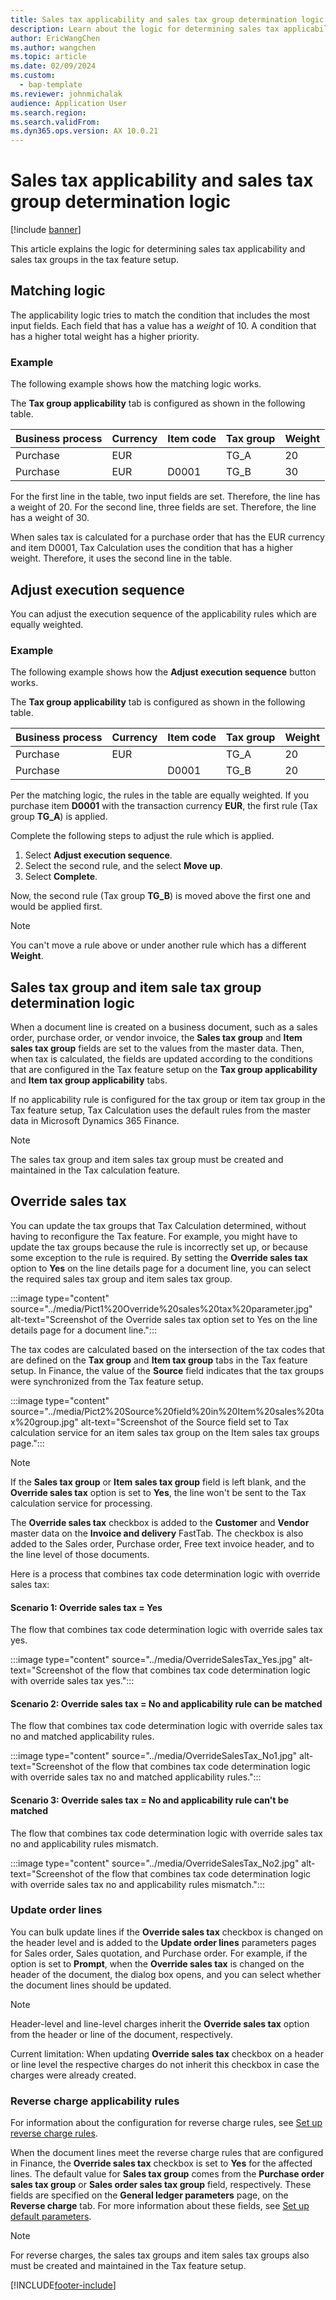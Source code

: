 ```yaml
---
title: Sales tax applicability and sales tax group determination logic
description: Learn about the logic for determining sales tax applicability and sales tax groups in the tax feature setup, including an overview on matching logic.
author: EricWangChen
ms.author: wangchen
ms.topic: article
ms.date: 02/09/2024
ms.custom: 
  - bap-template
ms.reviewer: johnmichalak
audience: Application User
ms.search.region: 
ms.search.validFrom: 
ms.dyn365.ops.version: AX 10.0.21
---
```


# Sales tax applicability and sales tax group determination logic

[!include [banner](../../includes/banner.md)]

This article explains the logic for determining sales tax applicability and sales tax groups in the tax feature setup.

## Matching logic

The applicability logic tries to match the condition that includes the most input fields. Each field that has a value has a *weight* of 10. A condition that has a higher total weight has a higher priority.

### Example

The following example shows how the matching logic works.

The **Tax group applicability** tab is configured as shown in the following table.

| Business process | Currency | Item code | Tax group | Weight |
|------------------|----------|-----------|-----------|--------|
| Purchase         | EUR      |           | TG\_A     | 20     |
| Purchase         | EUR      | D0001     | TG\_B     | 30     |

For the first line in the table, two input fields are set. Therefore, the line has a weight of 20. For the second line, three fields are set. Therefore, the line has a weight of 30.

When sales tax is calculated for a purchase order that has the EUR currency and item D0001, Tax Calculation uses the condition that has a higher weight. Therefore, it uses the second line in the table.

## Adjust execution sequence

You can adjust the execution sequence of the applicability rules which are equally weighted.

### Example

The following example shows how the **Adjust execution sequence** button works.

The **Tax group applicability** tab is configured as shown in the following table.

| Business process | Currency | Item code | Tax group | Weight |
|------------------|----------|-----------|-----------|--------|
| Purchase         | EUR      | &nbsp;    | TG\_A     | 20     |
| Purchase         | &nbsp;   | D0001     | TG\_B     | 20     |

Per the matching logic, the rules in the table are equally weighted. If you purchase item **D0001** with the transaction currency **EUR**, the first rule (Tax group **TG\_A**) is applied.

Complete the following steps to adjust the rule which is applied.

1. Select **Adjust execution sequence**.
2. Select the second rule, and the select **Move up**. 
3. Select **Complete**.

Now, the second rule (Tax group **TG\_B**) is moved above the first one and would be applied first.

> [!NOTE]
> You can't move a rule above or under another rule which has a different **Weight**.


## Sales tax group and item sale tax group determination logic

When a document line is created on a business document, such as a sales order, purchase order, or vendor invoice, the **Sales tax group** and **Item sales tax group** fields are set to the values from the master data. Then, when tax is calculated, the fields are updated according to the conditions that are configured in the Tax feature setup on the **Tax group applicability** and **Item tax group applicability** tabs.

If no applicability rule is configured for the tax group or item tax group in the Tax feature setup, Tax Calculation uses the default rules from the master data in Microsoft Dynamics 365 Finance.

> [!NOTE]
> The sales tax group and item sales tax group must be created and maintained in the Tax calculation feature.

## Override sales tax
You can update the tax groups that Tax Calculation determined, without having to reconfigure the Tax feature. For example, you might have to update the tax groups because the rule is incorrectly set up, or because some exception to the rule is required. By setting the **Override sales tax** option to **Yes** on the line details page for a document line, you can select the required sales tax group and item sales tax group.

:::image type="content" source="../media/Pict1%20Override%20sales%20tax%20parameter.jpg" alt-text="Screenshot of the Override sales tax option set to Yes on the line details page for a document line."::: 

The tax codes are calculated based on the intersection of the tax codes that are defined on the **Tax group** and **Item tax group** tabs in the Tax feature setup.
In Finance, the value of the **Source** field indicates that the tax groups were synchronized from the Tax feature setup.

:::image type="content" source="../media/Pict2%20Source%20field%20in%20Item%20sales%20tax%20group.jpg" alt-text="Screenshot of the Source field set to Tax calculation service for an item sales tax group on the Item sales tax groups page."::: 

> [!NOTE]
> If the **Sales tax group** or **Item sales tax group** field is left blank, and the **Override sales tax** option is set to **Yes**, the line won't be sent to the Tax calculation service for processing.

The **Override sales tax** checkbox is added to the **Customer** and **Vendor** master data on the **Invoice and delivery** FastTab. The checkbox is also added to the Sales order, Purchase order, Free text invoice header, and to the line level of those documents.

Here is a process that combines tax code determination logic with override sales tax:

#### Scenario 1: Override sales tax = Yes

The flow that combines tax code determination logic with override sales tax yes.

:::image type="content" source="../media/OverrideSalesTax_Yes.jpg" alt-text="Screenshot of the flow that combines tax code determination logic with override sales tax yes."::: 

#### Scenario 2: Override sales tax = No and applicability rule can be matched

The flow that combines tax code determination logic with override sales tax no and matched applicability rules.

:::image type="content" source="../media/OverrideSalesTax_No1.jpg" alt-text="Screenshot of the flow that combines tax code determination logic with override sales tax no and matched applicability rules."::: 

#### Scenario 3: Override sales tax = No and applicability rule can't be matched

The flow that combines tax code determination logic with override sales tax no and applicability rules mismatch.

:::image type="content" source="../media/OverrideSalesTax_No2.jpg" alt-text="Screenshot of the flow that combines tax code determination logic with override sales tax no and applicability rules mismatch."::: 

### Update order lines

You can bulk update lines if the **Override sales tax** checkbox is changed on the header level and is added to the **Update order lines** parameters pages for Sales order, Sales quotation, and Purchase order.
For example, if the option is set to **Prompt**, when the **Override sales tax** is changed on the header of the document, the dialog box opens, and you can select whether the document lines should be updated.

> [!NOTE]
> Header-level and line-level charges inherit the **Override sales tax** option from the header or line of the document, respectively.
> 
> Current limitation:
> When updating **Override sales tax** checkbox on a header or line level the respective charges do not inherit this checkbox in case the charges were already created.

### Reverse charge applicability rules 

For information about the configuration for reverse charge rules, see [Set up reverse charge rules](emea-reverse-charge.md#reverse-charge-rules).

When the document lines meet the reverse charge rules that are configured in Finance, the **Override sales tax** checkbox is set to **Yes** for the affected lines. The default value for **Sales tax group** comes from the **Purchase order sales tax group** or **Sales order sales tax group** field, respectively. These fields are specified on the **General ledger parameters** page, on the **Reverse charge** tab. For more information about these fields, see [Set up default parameters](emea-reverse-charge.md#set-up-default-parameters).

> [!NOTE]
> For reverse charges, the sales tax groups and item sales tax groups also must be created and maintained in the Tax feature setup.

[!INCLUDE[footer-include](../../../includes/footer-banner.md)]
